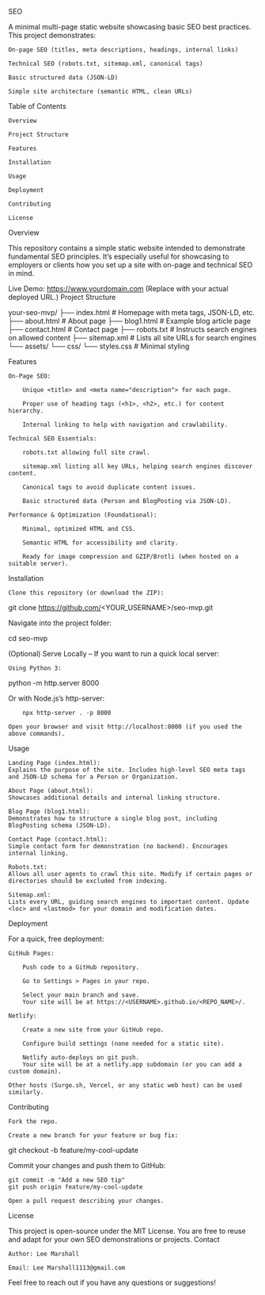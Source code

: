 SEO

A minimal multi-page static website showcasing basic SEO best practices. This project demonstrates:

    On-page SEO (titles, meta descriptions, headings, internal links)

    Technical SEO (robots.txt, sitemap.xml, canonical tags)

    Basic structured data (JSON-LD)

    Simple site architecture (semantic HTML, clean URLs)

Table of Contents

    Overview

    Project Structure

    Features

    Installation

    Usage

    Deployment

    Contributing

    License

Overview

This repository contains a simple static website intended to demonstrate fundamental SEO principles. It’s especially useful for showcasing to employers or clients how you set up a site with on-page and technical SEO in mind.

Live Demo: https://www.yourdomain.com (Replace with your actual deployed URL.)
Project Structure

your-seo-mvp/
├── index.html       # Homepage with meta tags, JSON-LD, etc.
├── about.html       # About page
├── blog1.html       # Example blog article page
├── contact.html     # Contact page
├── robots.txt       # Instructs search engines on allowed content
├── sitemap.xml      # Lists all site URLs for search engines
└── assets/
    └── css/
        └── styles.css  # Minimal styling

Features

    On-Page SEO:

        Unique <title> and <meta name="description"> for each page.

        Proper use of heading tags (<h1>, <h2>, etc.) for content hierarchy.

        Internal linking to help with navigation and crawlability.

    Technical SEO Essentials:

        robots.txt allowing full site crawl.

        sitemap.xml listing all key URLs, helping search engines discover content.

        Canonical tags to avoid duplicate content issues.

        Basic structured data (Person and BlogPosting via JSON-LD).

    Performance & Optimization (Foundational):

        Minimal, optimized HTML and CSS.

        Semantic HTML for accessibility and clarity.

        Ready for image compression and GZIP/Brotli (when hosted on a suitable server).

Installation

    Clone this repository (or download the ZIP):

git clone https://github.com/<YOUR_USERNAME>/seo-mvp.git

Navigate into the project folder:

cd seo-mvp

(Optional) Serve Locally – If you want to run a quick local server:

    Using Python 3:

python -m http.server 8000

Or with Node.js’s http-server:

        npx http-server . -p 8000

    Open your browser and visit http://localhost:8000 (if you used the above commands).

Usage

    Landing Page (index.html):
    Explains the purpose of the site. Includes high-level SEO meta tags and JSON-LD schema for a Person or Organization.

    About Page (about.html):
    Showcases additional details and internal linking structure.

    Blog Page (blog1.html):
    Demonstrates how to structure a single blog post, including BlogPosting schema (JSON-LD).

    Contact Page (contact.html):
    Simple contact form for demonstration (no backend). Encourages internal linking.

    Robots.txt:
    Allows all user agents to crawl this site. Modify if certain pages or directories should be excluded from indexing.

    Sitemap.xml:
    Lists every URL, guiding search engines to important content. Update <loc> and <lastmod> for your domain and modification dates.

Deployment

For a quick, free deployment:

    GitHub Pages:

        Push code to a GitHub repository.

        Go to Settings > Pages in your repo.

        Select your main branch and save.
        Your site will be at https://<USERNAME>.github.io/<REPO_NAME>/.

    Netlify:

        Create a new site from your GitHub repo.

        Configure build settings (none needed for a static site).

        Netlify auto-deploys on git push.
        Your site will be at a netlify.app subdomain (or you can add a custom domain).

    Other hosts (Surge.sh, Vercel, or any static web host) can be used similarly.

Contributing

    Fork the repo.

    Create a new branch for your feature or bug fix:

git checkout -b feature/my-cool-update

Commit your changes and push them to GitHub:

    git commit -m "Add a new SEO tip"
    git push origin feature/my-cool-update

    Open a pull request describing your changes.

License

This project is open-source under the MIT License. You are free to reuse and adapt for your own SEO demonstrations or projects.
Contact

    Author: Lee Marshall

    Email: Lee Marshall1113@gmail.com

Feel free to reach out if you have any questions or suggestions!
